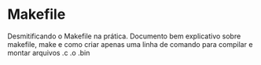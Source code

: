 # Makefile
Desmitificando o Makefile na prática. Documento bem explicativo sobre makefile, make e como criar apenas  uma linha de comando para compilar e montar arquivos .c .o .bin
